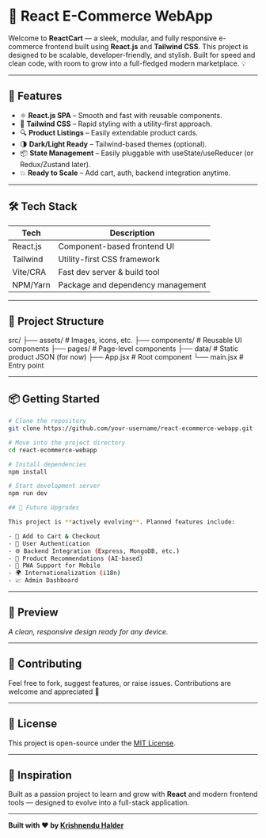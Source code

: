 # 🛒 React E-Commerce WebApp

Welcome to **ReactCart** — a sleek, modular, and fully responsive e-commerce frontend built using **React.js** and **Tailwind CSS**. This project is designed to be scalable, developer-friendly, and stylish. Built for speed and clean code, with room to grow into a full-fledged modern marketplace. 💡

---

## 🚀 Features

- ⚛️ **React.js SPA** – Smooth and fast with reusable components.
- 🎨 **Tailwind CSS** – Rapid styling with a utility-first approach.
- 🔍 **Product Listings** – Easily extendable product cards.
- 🌗 **Dark/Light Ready** – Tailwind-based themes (optional).
- 📦 **State Management** – Easily pluggable with useState/useReducer (or Redux/Zustand later).
- 💥 **Ready to Scale** – Add cart, auth, backend integration anytime.

---

## 🛠 Tech Stack

| Tech       | Description                             |
|------------|-----------------------------------------|
| React.js   | Component-based frontend UI             |
| Tailwind   | Utility-first CSS framework             |
| Vite/CRA   | Fast dev server & build tool            |
| NPM/Yarn   | Package and dependency management       |

---

## 📁 Project Structure

src/
├── assets/          # Images, icons, etc.
├── components/      # Reusable UI components
├── pages/           # Page-level components
├── data/            # Static product JSON (for now)
├── App.jsx          # Root component
└── main.jsx         # Entry point

---

## 📦 Getting Started

```bash
# Clone the repository
git clone https://github.com/your-username/react-ecommerce-webapp.git

# Move into the project directory
cd react-ecommerce-webapp

# Install dependencies
npm install

# Start development server
npm run dev

## 🌱 Future Upgrades

This project is **actively evolving**. Planned features include:

- 🛒 Add to Cart & Checkout  
- 🔐 User Authentication  
- 🌐 Backend Integration (Express, MongoDB, etc.)  
- 🧠 Product Recommendations (AI-based)  
- 📱 PWA Support for Mobile  
- 🌍 Internationalization (i18n)  
- 📈 Admin Dashboard  
```
---

## 📸 Preview

*A clean, responsive design ready for any device.*

---

## 🤝 Contributing

Feel free to fork, suggest features, or raise issues. Contributions are welcome and appreciated 🙌

---

## 📄 License

This project is open-source under the [MIT License](LICENSE).

---

## 🧠 Inspiration

Built as a passion project to learn and grow with **React** and modern frontend tools — designed to evolve into a full-stack application.

---

**Built with ❤️ by [Krishnendu Halder](https://github.com/Krishnandu-Halder)**
